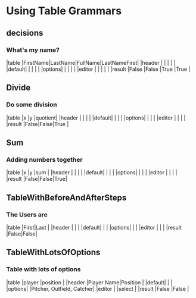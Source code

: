 # Using Table Grammars


## decisions
### What's my name?
|table  |FirstName|LastName|FullName|LastNameFirst|
|header |         |        |        |             |
|default|         |        |        |             |
|options|         |        |        |             |
|editor |         |        |        |             |
|result |False    |False   |True    |True         |


## Divide
### Do some division
|table  |x    |y    |quotient|
|header |     |     |        |
|default|     |     |        |
|options|     |     |        |
|editor |     |     |        |
|result |False|False|True    |


## Sum
### Adding numbers together
|table  |x    |y    |sum |
|header |     |     |    |
|default|     |     |    |
|options|     |     |    |
|editor |     |     |    |
|result |False|False|True|


## TableWithBeforeAndAfterSteps
### The Users are
|table  |First|Last |
|header |     |     |
|default|     |     |
|options|     |     |
|editor |     |     |
|result |False|False|


## TableWithLotsOfOptions
### Table with lots of options
|table  |player     |position                  |
|header |Player Name|Position                  |
|default|           |                          |
|options|           |Pitcher, Outfield, Catcher|
|editor |           |select                    |
|result |False      |False                     |


